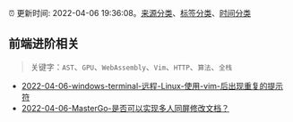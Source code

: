 :alarm_clock: 更新时间: 2022-04-06 19:36:08。[来源分类](../README.md)、[标签分类](../TAGS.md)、[时间分类](../TIMELINE.md)

## 前端进阶相关


> 关键字：`AST`、`GPU`、`WebAssembly`、`Vim`、`HTTP`、`算法`、`全栈`



- [2022-04-06-windows-terminal-远程-Linux-使用-vim-后出现重复的提示符](https://www.v2ex.com/t/845348) 
- [2022-04-06-MasterGo-是否可以实现多人同屏修改文档？](https://www.v2ex.com/t/845335) 